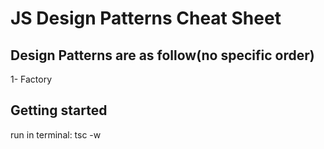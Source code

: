 # JS Design Patterns Cheat Sheet

## Design Patterns are as follow(no specific order)
1- Factory


## Getting started
run in terminal: tsc -w